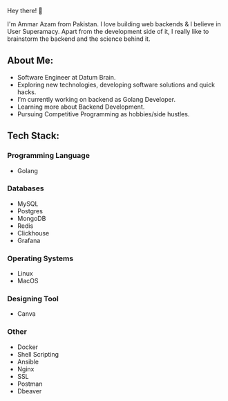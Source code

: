 Hey there! 👋 


I'm Ammar Azam from Pakistan. I love building web backends & I believe in User Superamacy. Apart from the development side of it, I really like to brainstorm the backend and the science behind it.


## About Me: 
- Software Engineer at Datum Brain.<br>
- Exploring new technologies, developing software solutions and quick hacks.<br>
- I’m currently working on backend as Golang Developer.<br>
- Learning more about Backend Development.<br>
- Pursuing Competitive Programming as hobbies/side hustles. <br>

## Tech Stack:
### Programming Language
+ Golang
### Databases
+ MySQL
+ Postgres
+ MongoDB
+ Redis
+ Clickhouse
+ Grafana
### Operating Systems
+ Linux
+ MacOS
### Designing Tool
+ Canva
### Other
+ Docker
+ Shell Scripting
+ Ansible
+ Nginx
+ SSL
+ Postman
+ Dbeaver

<!--
**Ammar022/Ammar022** is a ✨ _special_ ✨ repository because its `README.md` (this file) appears on your GitHub profile.

Here are some ideas to get you started:

- 🔭 I’m currently working on ...
- 🌱 I’m currently learning ...
- 👯 I’m looking to collaborate on ...
- 🤔 I’m looking for help with ...
- 💬 Ask me about ...
- 📫 How to reach me: ...
- 😄 Pronouns: ...
- ⚡ Fun fact: ...
-->
